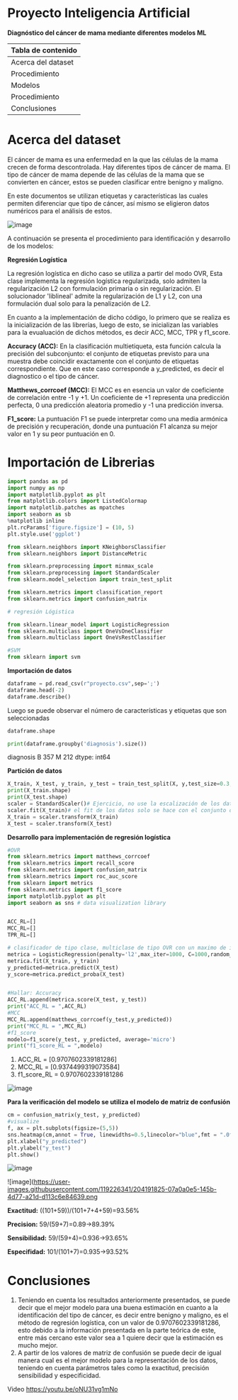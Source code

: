 # Proyecto Inteligencia Artificial 
**Diagnóstico del cáncer de mama mediante diferentes modelos ML**

| Tabla de contenido  
| ------------- 
| Acerca del dataset  
| Procedimiento
| Modelos 
| Procedimiento
| Conclusiones

# Acerca del dataset

El cáncer de mama es una enfermedad en la que las células de la mama crecen de forma descontrolada. Hay diferentes tipos de cáncer de mama. El tipo de cáncer de mama depende de las células de la mama que se convierten en cáncer, estos se pueden clasificar entre benigno y maligno. 

En este documentos se utilizan etiquetas y características las cuales permiten diferenciar que tipo de cáncer, así mismo se eligieron datos numéricos para el análisis de estos. 

![image](https://user-images.githubusercontent.com/119226341/204195859-78b4365f-41ef-4aad-8d93-d01521096562.png)


A continuación se presenta el procedimiento para identificación y desarrollo de los modelos: 

**Regresión Logística**

La regresión logística en dicho caso se utiliza a partir del  modo OVR, Esta clase implementa la regresión logística regularizada, solo admiten la regularización L2 con formulación primaria o sin regularización. El solucionador 'liblineal' admite la regularización de L1 y L2, con una formulación dual solo para la penalización de L2.

En cuanto a la implementación de dicho código, lo primero que se realiza es la inicialización de las librerías, luego de esto, se inicializan las variables para la evualuación de dichos métodos, es decir ACC, MCC, TPR y f1_score. 

**Accuracy (ACC):** En la clasificación multietiqueta, esta función calcula la precisión del subconjunto: el conjunto de etiquetas previsto para una muestra debe coincidir exactamente con el conjunto de etiquetas correspondiente. Que en este caso corresponde a y_predicted, es decir el diagnostico o el tipo de cáncer.


**Matthews_corrcoef (MCC):** El MCC es en esencia un valor de coeficiente de correlación entre -1 y +1. Un coeficiente de +1 representa una predicción perfecta, 0 una predicción aleatoria promedio y -1 una predicción inversa.

**F1_score:** La puntuación F1 se puede interpretar como una media armónica de precisión y recuperación, donde una puntuación F1 alcanza su mejor valor en 1 y su peor puntuación en 0.

# Importación de Librerias


```python
import pandas as pd
import numpy as np
import matplotlib.pyplot as plt
from matplotlib.colors import ListedColormap
import matplotlib.patches as mpatches
import seaborn as sb
%matplotlib inline
plt.rcParams['figure.figsize'] = (10, 5)
plt.style.use('ggplot')

from sklearn.neighbors import KNeighborsClassifier
from sklearn.neighbors import DistanceMetric

from sklearn.preprocessing import minmax_scale
from sklearn.preprocessing import StandardScaler
from sklearn.model_selection import train_test_split

from sklearn.metrics import classification_report
from sklearn.metrics import confusion_matrix

# regresión Lógistica

from sklearn.linear_model import LogisticRegression
from sklearn.multiclass import OneVsOneClassifier
from sklearn.multiclass import OneVsRestClassifier

#SVM
from sklearn import svm
```
**Importación de datos**

```python
dataframe = pd.read_csv(r"proyecto.csv",sep=';')
dataframe.head(-2)
dataframe.describe()
```
Luego se puede observar el número de características y etiquetas que son seleccionadas 

```python
dataframe.shape
```
```python
print(dataframe.groupby('diagnosis').size())
```

diagnosis
B    357
M    212
dtype: int64

**Partición de datos**
```python
X_train, X_test, y_train, y_test = train_test_split(X, y,test_size=0.3,train_size=0.7, random_state=0)
print(X_train.shape)
print(X_test.shape)
scaler = StandardScaler()# Ejercicio, no use la escalización de los datos a ver que tal funciona!
scaler.fit(X_train)# el fit de los datos solo se hace con el conjunto de entrenamiento!
X_train = scaler.transform(X_train)
X_test = scaler.transform(X_test)
```

**Desarrollo para implementación de regresión logística**

```python
#OVR
from sklearn.metrics import matthews_corrcoef
from sklearn.metrics import recall_score
from sklearn.metrics import confusion_matrix
from sklearn.metrics import roc_auc_score
from sklearn import metrics
from sklearn.metrics import f1_score
import matplotlib.pyplot as plt
import seaborn as sns # data visualization library


ACC_RL=[]
MCC_RL=[]
TPR_RL=[]

# clasificador de tipo clase, multiclase de tipo OVR con un maximo de iteraciones 100
metrica = LogisticRegression(penalty='l2',max_iter=1000, C=1000,random_state=0)
metrica.fit(X_train, y_train)
y_predicted=metrica.predict(X_test)
y_score=metrica.predict_proba(X_test)


#Hallar: Accuracy
ACC_RL.append(metrica.score(X_test, y_test))
print("ACC_RL = ",ACC_RL)
#MCC 
MCC_RL.append(matthews_corrcoef(y_test,y_predicted))
print("MCC_RL = ",MCC_RL)
#f1_score
modelo=f1_score(y_test, y_predicted, average='micro')
print("f1_score_RL = ",modelo)
```
1. ACC_RL =  [0.9707602339181286]
2. MCC_RL =  [0.9374499319073584]
3. f1_score_RL =  0.9707602339181286

![image](https://user-images.githubusercontent.com/119226341/204192076-56430393-10d1-4bd4-8ac8-90781d9a49e6.png)


**Para la verificación del modelo se utiliza el modelo de matriz de confusión**

```python
cm = confusion_matrix(y_test, y_predicted)
#visualize
f, ax = plt.subplots(figsize=(5,5))
sns.heatmap(cm,annot = True, linewidths=0.5,linecolor="blue",fmt = ".0f",ax=ax)
plt.xlabel("y_predicted")
plt.ylabel("y_test")
plt.show()
```

![image](https://user-images.githubusercontent.com/119226341/204193484-9befc849-710f-4c1d-83ae-c85358d6cf47.png)


![image](https://user-images.githubusercontent.com/119226341/204191825-07a0a0e5-145b-4d77-a21d-d113c6e84639.png

**Exactitud:** 
((101+59))/(101+7+4+59)=93.56%

**Precision:** 
59/(59+7)=0.89→89.39%

**Sensibilidad:** 
59/(59+4)=0.936→93.65%

**Especifidad:**
101/(101+7)=0.935→93.52%



# Conclusiones

1. Teniendo en cuenta los resultados anteriormente presentados, se puede decir que el mejor modelo para una buena estimación en cuanto a la identificación del tipo de cáncer, es decir entre benigno y maligno, es el método de regresión logística, con un valor de 0.9707602339181286, esto debido a la información presentada en la parte teórica de este, entre más cercano este valor sea a 1 quiere decir que la estimación es mucho mejor. 
2. A partir de los valores de matriz de confusión se puede decir de igual manera cual es el mejor modelo para la representación de los datos, teniendo en cuenta parámetros tales como la exactitud, precisión sensibilidad y especificidad. 

Video
https://youtu.be/oNU31vg1mNo
